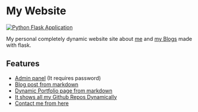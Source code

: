 # My Website

[![Python Flask Application](https://github.com/yogeshwaran01/website/workflows/Python%20Flask%20Application/badge.svg)](https://github.com/yogeshwaran01/website/actions/)

My personal completely dynamic website site about [me](https://yogeshwaran01.herokuapp.com/) and [my Blogs](https://yogeshwaran01.herokuapp.com/posts) made with flask.

## Features

- [Admin panel](https://yogeshwaran01.herokuapp.com/admin) (It requires password)
- [Blog post from markdown](https://yogeshwaran01.herokuapp.com/posts)
- [Dynamic Portfolio page from markdown](https://yogeshwaran01.herokuapp.com/)
- [It shows all my Github Repos Dynamically](https://yogeshwaran01.herokuapp.com/projects)
- [Contact me from here](https://yogeshwaran01.herokuapp.com/contact)
